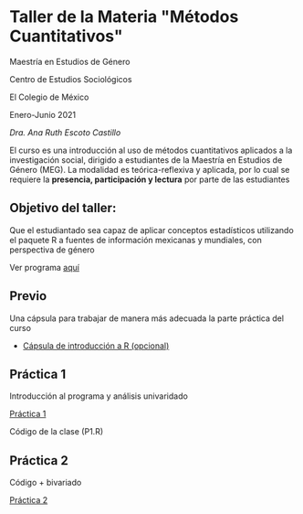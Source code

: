 # Taller de la Materia "Métodos Cuantitativos"

Maestría en Estudios de Género

Centro de Estudios Sociológicos

El Colegio de México

Enero-Junio 2021

*Dra.  Ana Ruth Escoto Castillo*

El curso es una introducción al uso de métodos cuantitativos aplicados a la investigación social, dirigido a estudiantes de la Maestría en Estudios de Género (MEG). La modalidad es teórica-reflexiva y aplicada, por lo cual se requiere la **presencia, participación y lectura** por parte de las estudiantes

## Objetivo del taller: 
Que el estudiantado sea capaz de aplicar conceptos  estadísticos utilizando el paquete R a fuentes de información mexicanas y mundiales, con perspectiva de género 

Ver programa [aquí](programa.pdf)
 
## Previo

 Una cápsula para trabajar de manera más adecuada la parte práctica del curso

* [Cápsula de introducción a R (opcional)](https://www.youtube.com/watch?v=HR2MXwrzt00)



## Práctica 1

Introducción al programa y análisis univaridado

[Práctica 1](P1.md) 

Código de la clase (P1.R)


## Práctica 2

Código + bivariado

[Práctica 2](P2.R)
